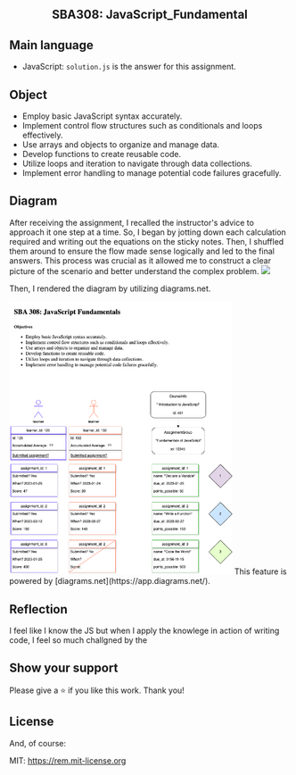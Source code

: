 <h2 align="center">
  SBA308: JavaScript_Fundamental <br/>
</h2>

## Main language 
- JavaScript: <code>solution.js</code> is the answer for this assignment. 
  
## Object 
- Employ basic JavaScript syntax accurately.
- Implement control flow structures such as conditionals and loops effectively.
- Use arrays and objects to organize and manage data.
- Develop functions to create reusable code.
- Utilize loops and iteration to navigate through data collections.
- Implement error handling to manage potential code failures gracefully.

## Diagram 

After receiving the assignment, I recalled the instructor's advice to approach it one step at a time. 
So, I began by jotting down each calculation required and writing out the equations on the sticky notes. 
Then, I shuffled them around to ensure the flow made sense logically and led to the final answers. 
This process was crucial as it allowed me to construct a clear picture of the scenario and better understand the complex problem.
<img src="poitit.jpg" width="400">

Then, I rendered the diagram by utilizing diagrams.net. 

<img src="Diagram_JavaScript_Fundamentals.drawio.png" width="400">
This feature is powered by [diagrams.net](https://app.diagrams.net/).



## Reflection 
I feel like I know the JS but when I apply the knowlege in action of writing code, I feel so much challgned by the 



## Show your support

Please give a ⭐ if you like this work. Thank you!


## License

And, of course:

MIT: <https://rem.mit-license.org>

